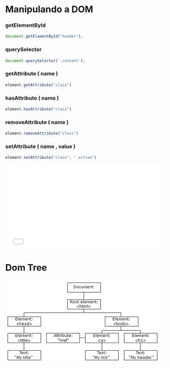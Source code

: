 # Manipulando a DOM

### getElementById
```javascript
document.getElementById("header");
```

### querySelector
```javascript
document.querySelector('.content');
```

### getAttribute ( name )
```javascript
element.getAttribute("class")
```

### hasAttribute ( name )
```javascript
element.hasAttribute("class")
```

### removeAttribute ( name )
```javascript
element.removeAttribute("class")
```

### setAttribute ( name , value )
```javascript
element.setAttribute("class", ".active")
```

<iframe height='265' scrolling='no' title='DOM' src='//codepen.io/alanyoshida/embed/jxPzgY/?height=265&theme-id=0&default-tab=html,result&embed-version=2' frameborder='no' allowtransparency='true' allowfullscreen='true' style='width: 100%;'>See the Pen <a href='https://codepen.io/alanyoshida/pen/jxPzgY/'>DOM</a> by Alan Yoshida (<a href='https://codepen.io/alanyoshida'>@alanyoshida</a>) on <a href='https://codepen.io'>CodePen</a>.
</iframe>

# Dom Tree

![](../images/dom_tree.gif)